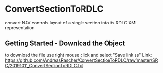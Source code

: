 # ConvertSectionToRDLC
convert NAV controls layout  of a single section into its RDLC XML representation

## Getting Started - Download the Object
to download the file use right mouse click and select "Save link as"
Link: https://github.com/AndreasRascher/ConvertSectionToRDLC/raw/master/SRC/20191011_ConvertSectionToRDLC.txt
